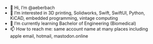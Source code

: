 - 👋 Hi, I’m @aeberbach
- 👀 I’m interested in 3D printing, Solidworks, Swift, SwiftUI, Python, KiCAD, embedded programming, vintage computing 
- 🌱 I’m currently learning Bachelor of Engineering (Biomedical)
- 📫 How to reach me: same account name at many places including apple email, hotmail, mastodon.online

<!---
aeberbach/aeberbach is a ✨ special ✨ repository because its `README.md` (this file) appears on your GitHub profile.
You can click the Preview link to take a look at your changes.
--->
